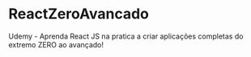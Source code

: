 # ReactZeroAvancado
Udemy - Aprenda React JS na pratica a criar aplicações completas do extremo ZERO ao avançado!
